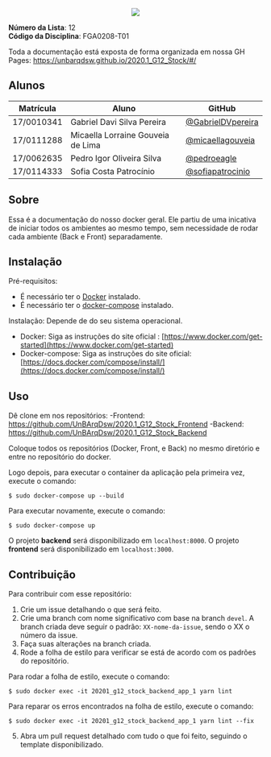 <p align="center">
<img src="./assets/Logo03.jpg" />
</p>

**Número da Lista**: 12<br>
**Código da Disciplina**: FGA0208-T01<br>

Toda a documentação está exposta de forma organizada em nossa GH Pages: https://unbarqdsw.github.io/2020.1_G12_Stock/#/


## Alunos

| Matrícula  | Aluno    |GitHub                         |
| ---------- | --------------------------------- | - |
| 17/0010341 | Gabriel Davi Silva Pereira        | [@GabrielDVpereira](https://github.com/GabrielDVpereira)
| 17/0111288 | Micaella Lorraine Gouveia de Lima | [@micaellagouveia](https://github.com/micaellagouveia)
| 17/0062635 | Pedro Igor Oliveira Silva         | [@pedroeagle](https://github.com/pedroeagle)
| 17/0114333 | Sofia Costa Patrocínio            | [@sofiapatrocinio](https://github.com/sofiapatrocinio)

## Sobre

Essa é a documentação do nosso docker geral. Ele partiu de uma inicativa de iniciar todos os ambientes ao mesmo tempo, sem necessidade de rodar cada ambiente (Back e Front) separadamente. 

## Instalação

Pré-requisitos: 
* É necessário ter o [Docker](https://www.docker.com/) instalado.
* É necessário ter o [docker-compose](https://docs.docker.com/compose/) instalado.

Instalação: 
Depende de do seu sistema operacional.
* Docker: Siga as instruções do site oficial : [https://www.docker.com/get-started](https://www.docker.com/get-started)
* Docker-compose: Siga as instruções do site oficial: [https://docs.docker.com/compose/install/](https://docs.docker.com/compose/install/)


## Uso
Dê clone em nos repositórios: 
 -Frontend: https://github.com/UnBArqDsw/2020.1_G12_Stock_Frontend
 -Backend: https://github.com/UnBArqDsw/2020.1_G12_Stock_Backend

Coloque todos os repositórios (Docker, Front, e Back) no mesmo diretório e entre no repositório do docker. 

Logo depois, para executar o container da aplicação pela primeira vez, execute o comando:

```$ sudo docker-compose up --build```

Para executar novamente, execute o comando:

```$ sudo docker-compose up```

O projeto **backend** será disponibilizado em  ```localhost:8000```.
O projeto **frontend** será disponibilizado em  ```localhost:3000```.


## Contribuição
Para contribuir com esse repositório:
1. Crie um issue detalhando o que será feito.
2. Crie uma branch com nome significativo com base na branch ```devel```. A branch criada deve seguir o padrão: ```XX-nome-da-issue```, sendo o XX o número da issue.
3. Faça suas alterações na branch criada.
4. Rode a folha de estilo para verificar se está de acordo com os padrões do repositório.

Para rodar a folha de estilo, execute o comando:

```$ sudo docker exec -it 20201_g12_stock_backend_app_1 yarn lint```

Para reparar os erros encontrados na folha de estilo, execute o comando:


```$ sudo docker exec -it 20201_g12_stock_backend_app_1 yarn lint --fix```

5. Abra um pull request detalhado com tudo o que foi feito, seguindo o template disponibilizado.
